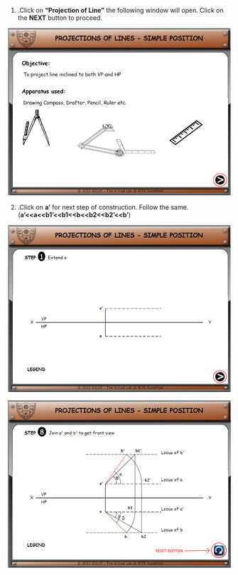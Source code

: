 1.  .Click on **“Projection of Line”** the following window will open.
    Click on the **NEXT** button to proceed.

![](./images/image1.png)

2.  .Click on **a’** for next step of construction. Follow the
    same.(**a’\<\<a\<\<b1’\<\<b1\<\<b\<\<b2\<\<b2’\<\<b’**)

![2](./images/image2.png)

![](./images/image7.png)
